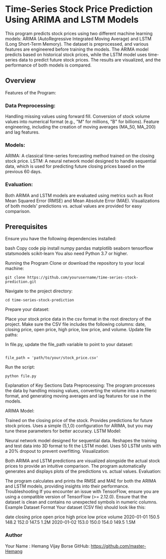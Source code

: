 # Time-Series Stock Price Prediction Using ARIMA and LSTM Models

This program predicts stock prices using two different machine learning models: ARIMA (AutoRegressive Integrated Moving Average) and LSTM (Long Short-Term Memory). The dataset is preprocessed, and various features are engineered before training the models. The ARIMA model predicts based on historical stock prices, while the LSTM model uses time-series data to predict future stock prices. The results are visualized, and the performance of both models is compared.

## Overview
Features of the Program:
### Data Preprocessing:

Handling missing values using forward fill.
Conversion of stock volume values into numerical format (e.g., "M" for millions, "B" for billions).
Feature engineering, including the creation of moving averages (MA_50, MA_200) and lag features.
### Models:

ARIMA: A classical time-series forecasting method trained on the closing stock price.
LSTM: A neural network model designed to handle sequential data, which is used for predicting future closing prices based on the previous 60 days.
### Evaluation:

Both ARIMA and LSTM models are evaluated using metrics such as Root Mean Squared Error (RMSE) and Mean Absolute Error (MAE).
Visualizations of both models' predictions vs. actual values are provided for easy comparison.
## Prerequisites
Ensure you have the following dependencies installed:

bash
Copy code
pip install numpy pandas matplotlib seaborn tensorflow statsmodels scikit-learn
You also need Python 3.7 or higher.

Running the Program
Clone or download the repository to your local machine:

```(bash)
git clone https://github.com/yourusername/time-series-stock-prediction.git
```

Navigate to the project directory:

```(bash)
cd time-series-stock-prediction
```

Prepare your dataset:

Place your stock price data in the csv format in the root directory of the project.
Make sure the CSV file includes the following columns: date, closing price, open price, high price, low price, and volume.
Update file paths:

In file.py, update the file_path variable to point to your dataset:
```(python)

file_path = 'path/to/your/stock_price.csv'
```

Run the script:

```(bash)
python file.py
```

Explanation of Key Sections
Data Preprocessing: The program processes the data by handling missing values, converting the volume into a numeric format, and generating moving averages and lag features for use in the models.

ARIMA Model:

Trained on the closing price of the stock.
Provides predictions for future stock prices.
Uses a simple (5,1,0) configuration for ARIMA, but you may tune these parameters for better accuracy.
LSTM Model:

Neural network model designed for sequential data.
Reshapes the training and test data into 3D format to fit the LSTM model.
Uses 50 LSTM units with a 20% dropout to prevent overfitting.
Visualization:

Both ARIMA and LSTM predictions are visualized alongside the actual stock prices to provide an intuitive comparison.
The program automatically generates and displays plots of the predictions vs. actual values.
Evaluation:

The program calculates and prints the RMSE and MAE for both the ARIMA and LSTM models, providing insights into their performance.
Troubleshooting
If you encounter an issue with TensorFlow, ensure you are using a compatible version of TensorFlow (>= 2.12.0).
Ensure that the dataset is clean and contains no unexpected symbols in numeric columns.
Example Dataset Format
Your dataset (CSV file) should look like this:

date	closing price	open price	high price	low price	volume
2020-01-01	150.5	148.2	152.0	147.5	1.2M
2020-01-02	153.0	150.0	154.0	149.5	1.5M
### Author
Your Name : Hemang Vijay Borse
GitHub: https://github.com/master-Hemang
